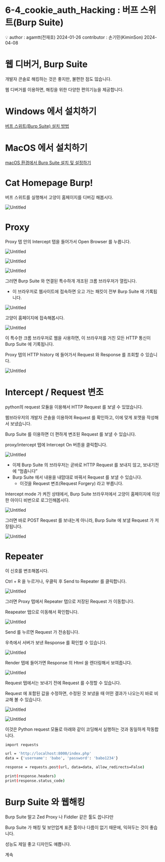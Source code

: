# 6-4_cookie_auth_Hacking : 버프 스위트(Burp Suite)

<aside>
💡 author : agamtt(전재호) 2024-01-26
contributor : 손기민(KiminSon) 2024-04-08

</aside>

# 웹 디버거, Burp Suite

개발자 콘솔로 해킹하는 것은 좋지만, 불편한 점도 많습니다.

웹 디버거를 이용하면, 해킹을 위한 다양한 편의기능을 제공합니다.

# Windows 에서 설치하기

[버프 스위트(Burp Suite) 설치 방법](https://securityspecialist.tistory.com/113)

# MacOS 에서 설치하기

[macOS 환경에서 Burp Suite 설치 및 설정하기](https://hooneee.tistory.com/373)

# Cat Homepage Burp!

버프 스위트를 실행해서 고양이 홈페이지를 디버깅 해봅시다.

![Untitled](Untitled%20509.png)

# Proxy

Proxy 탭 안의 Intercept 탭을 들어가서 Open Browser 를 누릅니다.

![Untitled](Untitled%20510.png)

![Untitled](Untitled%20511.png)

![Untitled](Untitled%20512.png)

그러면 Burp Suite 와 연결된 특수하개 개조된 크롬 브라우저가 열립니다.

- 이 브라우저로 웹사이트에 접속하면 오고 가는 패킷이 전부 Burp Suite 에 기록됩니다.

![Untitled](Untitled%20513.png)

고양이 홈페이지에 접속해봅시다.

![Untitled](Untitled%20514.png)

이 특수한 크롬 브라우저로 웹을 사용하면, 이 브라우저를 거친 모든 HTTP 통신이 Burp Suite 에 기록됩니다.

Proxy 탭의 HTTP history 에 들어가서 Request 와 Response 를 조회할 수 있습니다.

![Untitled](Untitled%20515.png)

# Intercept / Request 변조

python의 request 모듈을 이용해서 HTTP Request 를 보낼 수 있었습니다.

웹브라우저의 개발자 콘솔을 이용하여 Request 를 확인하고, 이에 맞게 포맷을 작성해서 보냈습니다.

Burp Suite 를 이용하면 더 편하게 변조된 Request 를 보낼 수 있습니다.

proxy/intercept 탭에 Intercept On 버튼을 클릭합니다.

 

![Untitled](Untitled%20516.png)

- 이제 Burp Suite 의 브라우저는 곧바로 HTTP Request 를 보내지 않고, 보내기전에 “멈춥니다”
- Burp Suite 에서 내용을 내맘대로 바꿔서 Request 를 보낼 수 있습니다.
    - 이것을 Request 변조(Request Forgery) 라고 부릅니다.

Intercept mode 가 켜진 상태에서, Burp Suite 브라우저에서 고양이 홈페이지에 이상한 아이디 비번으로 로그인해봅시다.

![Untitled](Untitled%20517.png)

그러면 바로 POST Request 를 보내는게 아니라, Burp Suite 에 보낼 Request 가 저장됩니다.

![Untitled](Untitled%20518.png)

# Repeater

이 신호를 변조해봅시다.

Ctrl + R 을 누르거나, 우클릭 후 Send to Repeater 를 클릭합니다.

![Untitled](Untitled%20519.png)

그러면 Proxy 탭에서 Repeater 탭으로 저장된 Request 가 이동합니다.

Reapeater 탭으로 이동해서 확인합니다.

![Untitled](Untitled%20520.png)

Send 를 누르면 Request 가 전송됩니다.

우측에서 서버가 보낸 Response 를 확인할 수 있습니다.

![Untitled](Untitled%20521.png)

Render 탭에 들어가면 Response 의 Html 을 렌더링해서 보여줍니다.

![Untitled](Untitled%20522.png)

Request 탭에서는 보내기 전에 Request 를 수정할 수 있습니다.

Request 에 포함된 값을 수정하면, 수정된 것 보냈을 때 어떤 결과가 나오는지 바로 비교해 볼 수 있습니다.

![Untitled](Untitled%20523.png)

![Untitled](Untitled%20524.png)

이것은 Python request 모듈로 아래와 같이 코딩해서 실행하는 것과 동일하게 작동합니다.

```bash
import requests

url = 'http://localhost:8000/index.php'
data = {'username': 'babo', 'password': 'babo1234'}

response = requests.post(url, data=data, allow_redirects=False)

print(response.headers)
print(response.status_code)
```

# Burp Suite 와 웹해킹

Burp Suite 말고 Zed Proxy 나 Fiddler 같은 툴도 씁니다만

Burp Suite 가 해킹 및 보안업계 표준 툴이나 다름이 없기 때문에, 익혀두는 것이 좋습니다.

성능도 제일 좋고 디자인도 예쁩니다.

계속